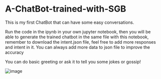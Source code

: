 # A-ChatBot-trained-with-SGB
<p>This is my first ChatBot that can have some easy conversations. 
<p>Run the code in the ipynb in your own jupyter notebook, then you will be able to generate the trained chatbot in the same file with this notebook, remember to download the intent.json file, feel free to add more responses and intent in it. You can always add more data to json file to improve the accuracy
<p>You can do basic greeting or ask it to tell you some jokes or gossip! 

![image](https://user-images.githubusercontent.com/16949851/165868267-6d5d63b5-8e3d-4fd7-9519-ff29e97dffeb.png)
